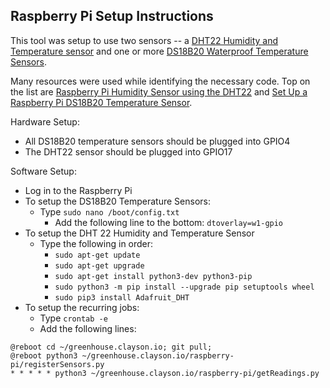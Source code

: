 ## Raspberry Pi Setup Instructions

This tool was setup to use two sensors -- a [DHT22 Humidity and Temperature sensor](https://www.amazon.com/Gowoops-Temperature-Humidity-Measurement-Raspberry/dp/B073F472JL/ref=asc_df_B073F472JL/?tag=bingshoppinga-20&linkCode=df0&hvadid=&hvpos=&hvnetw=o&hvrand=&hvpone=&hvptwo=&hvqmt=e&hvdev=c&hvdvcmdl=&hvlocint=&hvlocphy=&hvtargid=pla-4584070137867581&psc=1)
and one or more [DS18B20 Waterproof Temperature Sensors](https://www.amazon.com/Eiechip-Waterproof-Temperature-Thermometer-Resistance/dp/B07MB1J43W/ref=sr_1_1_sspa?dchild=1&hvadid=77653128360992&hvbmt=be&hvdev=c&hvqmt=e&keywords=ds18b20+waterproof&qid=1597032649&sr=8-1-spons&tag=mh0b-20&psc=1&spLa=ZW5jcnlwdGVkUXVhbGlmaWVyPUEzMjU5UFhQSEIxTjQxJmVuY3J5cHRlZElkPUEwODk5OTI5R0dQNEEzMEhBQUdCJmVuY3J5cHRlZEFkSWQ9QTA2NDE4ODQxVkxXNklWNzIxNDNDJndpZGdldE5hbWU9c3BfYXRmJmFjdGlvbj1jbGlja1JlZGlyZWN0JmRvTm90TG9nQ2xpY2s9dHJ1ZQ==).

Many resources were used while identifying the necessary code. Top on the list are [Raspberry Pi Humidity Sensor using the DHT22](https://pimylifeup.com/raspberry-pi-humidity-sensor-dht22/) and [Set Up a Raspberry Pi DS18B20 Temperature Sensor](https://myhydropi.com/ds18b20-temperature-sensor-on-a-raspberry-pi).

Hardware Setup: 
* All DS18B20 temperature sensors should be plugged into GPIO4
* The DHT22 sensor should be plugged into GPIO17

Software Setup: 
* Log in to the Raspberry Pi
* To setup the DS18B20 Temperature Sensors: 
  * Type `sudo nano /boot/config.txt`
    * Add the following line to the bottom: `dtoverlay=w1-gpio`
* To setup the DHT 22 Humidity and Temperature Sensor
  * Type the following in order:
      * `sudo apt-get update`
      * `sudo apt-get upgrade`
      * `sudo apt-get install python3-dev python3-pip`
      * `sudo python3 -m pip install --upgrade pip setuptools wheel`
      * `sudo pip3 install Adafruit_DHT`
* To setup the recurring jobs: 
  * Type `crontab -e`
  * Add the following lines:
```
@reboot cd ~/greenhouse.clayson.io; git pull;
@reboot python3 ~/greenhouse.clayson.io/raspberry-pi/registerSensors.py                                                                                       
* * * * * python3 ~/greenhouse.clayson.io/raspberry-pi/getReadings.py
```